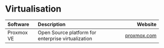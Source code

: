 # Virtualisation

| Software   | Description    | Website  |
| :--------- | :------------- | -------: |
| Proxmox VE | Open Source platform for enterprise virtualization | [proxmox.com](https://www.proxmox.com) |